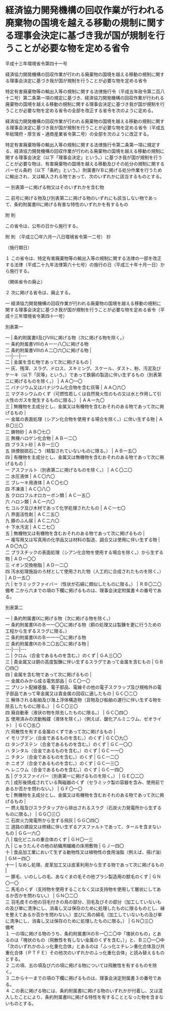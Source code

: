 # 経済協力開発機構の回収作業が行われる廃棄物の国境を越える移動の規制に関する理事会決定に基づき我が国が規制を行うことが必要な物を定める省令

平成十三年環境省令第四十一号

経済協力開発機構の回収作業が行われる廃棄物の国境を越える移動の規制に関する理事会決定に基づき我が国が規制を行うことが必要な物を定める省令

特定有害廃棄物等の輸出入等の規制に関する法律施行令（平成五年政令第二百八十二号）第二条第一項の規定に基づき、経済協力開発機構の回収作業が行われる廃棄物の国境を越える移動の規制に関する理事会決定に基づき我が国が規制を行うことが必要な物を定める省令の全部を改正する省令を次のように定める。

経済協力開発機構の回収作業が行われる廃棄物の国境を越える移動の規制に関する理事会決定に基づき我が国が規制を行うことが必要な物を定める省令（平成五年総理府・厚生省・通商産業省令第二号）の全部を次のように改正する。

特定有害廃棄物等の輸出入等の規制に関する法律施行令第二条第一項に規定する、経済協力開発機構の回収作業が行われる廃棄物の国境を越える移動の規制に関する理事会決定（以下「理事会決定」という。）に基づき我が国が規制を行うことが必要な物は、有害廃棄物の国境を越える移動及びその処分の規制に関するバーゼル条約（以下「条約」という。）附属書ⅣＢに掲げる処分作業を行うために輸出され、又は輸入される物であって、次のいずれかに該当するものとする。

一 別表第一に掲げる物又はそのいずれかを含む物

二 前号に掲げる物及び別表第二に掲げる物のいずれにも該当しない物であって、条約附属書Ⅲに掲げる有害な特性のいずれかを有するもの

附 則

この省令は、公布の日から施行する。

附 則 （平成三〇年六月一八日環境省令第一二号） 抄

（施行期日）

１ この省令は、特定有害廃棄物等の輸出入等の規制に関する法律の一部を改正する法律（平成二十九年法律第六十七号）の施行の日（平成三十年十月一日）から施行する。

（関係省令の廃止）

２ 次に掲げる省令は、廃止する。

一 経済協力開発機構の回収作業が行われる廃棄物の国境を越える移動の規制に関する理事会決定に基づき我が国が規制を行うことが必要な物を定める省令（平成十三年環境省令第四十一号）

別表第一

一 |  条約附属書Ⅱ及びⅧに掲げる物（次に掲げる物を除く。）  
一 条約附属書ⅧのＡ一一八〇に掲げる物  
二 条約附属書ⅧのＡ二〇六〇に掲げる物 |   
---|---|---  
二 | 金属を含む物であって次に掲げるもの |   
一 灰、残滓、スラグ、ドロス、スキミング、スケール、ダスト、粉、汚泥及びケーキ（以下「灰等」という。）であって鉄鋼の製造に伴い生ずるもの（別表第二に掲げるものを除く。） | ＡＡ〇一〇  
二 バナジウム又はバナジウム化合物を含む灰等 | ＡＡ〇六〇  
三 マグネシウムのくず（可燃性若しくは自然発火性のもの又は水と作用して引火性のガスを発生するものに限る。） | ＡＡ一九〇  
三 | 無機物を主成分とし、金属又は有機物を含むおそれのある物であって次に掲げるもの |   
一 金属の表面処理（シアン化合物を使用する場合を除く。）に伴い生ずる物 | ＡＢ〇三〇  
二 鋳物砂 | ＡＢ〇七〇  
三 無機ハロゲン化合物 | ＡＢ一二〇  
四 ブラスト砂 | ＡＢ一三〇  
五 排煙脱硫石こう（精製されていないものに限る。） | ＡＢ一五〇  
四 | 有機物を主成分とし、金属又は無機物を含むおそれのある物であって次に掲げるもの |   
一 アスファルト（別表第二に掲げるものを除く。） | ＡＣ〇二〇  
二 水圧液体 | ＡＣ〇六〇  
三 ブレーキ用液体 | ＡＣ〇七〇  
四 不凍液 | ＡＣ〇八〇  
五 クロロフルオロカーボン類 | ＡＣ一五〇  
六 ハロン類 | ＡＣ一六〇  
七 コルク及び木材であって化学処理されたもの | ＡＣ一七〇  
八 界面活性剤 | ＡＣ二五〇  
九 豚のふん尿 | ＡＣ二六〇  
十 下水汚泥 | ＡＣ二七〇  
五 | 無機物又は有機物を含むおそれのある物であって次に掲げるもの |   
一 複写用又は写真用の化学品又は材料の製造、調合又は使用に伴い生ずる物 | ＡＤ〇九〇  
二 プラスチックの表面処理（シアン化合物を使用する場合を除く。）から生ずる物 | ＡＤ一〇〇  
三 イオン交換樹脂 | ＡＤ一二〇  
四 汚水処理施設のろ材として使用された物（人工的に合成されたものを除く。） | ＡＤ一五〇  
六 | セラミックファイバー（性状が石綿に類似したものに限る。） | ＲＢ〇二〇  
備考 二から六までの項の下欄に掲げるものは、理事会決定附属書４の番号である。  
  
別表第二

一 |  条約附属書Ⅸに掲げる物（次に掲げる物を除く。）  
一 条約附属書ⅨのＢ一一〇〇に掲げる物（銅の処理又は製錬を更に行うための工程から生ずるスラグに限る。）  
二 条約附属書ⅨのＢ一一一〇に掲げる物  
三 条約附属書ⅨのＢ二〇五〇に掲げる物 |   
---|---|---  
二 | クロム（合金であるものを含む。）のくず | ＧＡ三〇〇  
三 | 貴金属又は銅の高度製錬に伴い生ずるスラグであって金属を含むもの | ＧＢ〇四〇  
四 | 金属を含む物であって次に掲げるもの |   
一 金属のみから成る電気部品 | ＧＣ〇一〇  
二 プリント配線基盤、電子部品、電線その他の電子スクラップ及び規格外の電子部品であって卑金属又は貴金属の回収に適したもの | ＧＣ〇二〇  
三 解体される船舶及び海上浮体構造物（貨物及び船舶の運行に伴い生ずる物を除去したものに限る。） | ＧＣ〇三〇  
四 廃自動車（液状の物を除去したものに限る。） | ＧＣ〇四〇  
五 使用済みの流動触媒（液体を除く。）（例えば、酸化アルミニウム、ゼオライト） | ＧＣ〇五〇  
六 飛散性を有する金属のくずであって次に掲げるもの |   
イ モリブデン（合金であるものを含む。）のくず | ＧＣ〇九〇  
ロ タングステン（合金であるものを含む。）のくず | ＧＣ一〇〇  
ハ タンタル（合金であるものを含む。）のくず | ＧＣ一一〇  
ニ チタン（合金であるものを含む。）のくず | ＧＣ一二〇  
ホ ニオブ（合金であるものを含む。）のくず | ＧＣ一三〇  
ヘ レニウム（合金であるものを含む。）のくず | ＧＣ一四〇  
五 | グラスファイバー（別表第一に掲げるものを除く。） | ＧＥ〇二〇  
六 | 成形後焼成されている陶磁器のくず（セラミック製の容器を含み、使用前であるか否かを問わない。） | ＧＦ〇一〇  
七 | 無機物を主成分とし、金属又は有機物を含むおそれのある物であって次に掲げるもの |   
一 燃え殻及びスラグタップから排出されるスラグ（石炭火力発電所から生ずるものに限る。） | ＧＧ〇三〇  
二 石炭火力発電所から生ずる飛灰 | ＧＧ〇四〇  
三 道路の建設又は修繕に伴い生ずるアスファルトであって、タールを含まないもの | ＧＧ一六〇  
八 | 塩化ビニルの重合体のくず | ＧＨ〇一三  
九 | じゅうたんその他の紡織用繊維の床用敷物 | ＧＪ一四〇  
十 | 食品加工業において生ずる動物性又は植物性の食用油脂（例えば、揚げ油） | ＧＭ一四〇  
十一 | なめし処理、皮革加工又は皮革利用から生ずる物であって次に掲げるもの |   
一 豚毛、いのししの毛、あなぐまの毛その他ブラシ製造用の獣毛のくず | ＧＮ〇一〇  
二 馬毛のくず（支持物を使用することなく又は支持物を使用して層状にしてあるか否かを問わない。） | ＧＮ〇二〇  
三 羽毛皮その他の羽毛付きの鳥の部分、羽毛及びその部分（加工していないもの及び単に清浄にし、消毒し又は保存のために処理したものに限るものとし、縁を整えてあるか否かを問わない。）並びに鳥の綿毛（加工していないもの及び単に清浄にし、消毒し又は保存のために処理したものに限る。） | ＧＮ〇三〇  
備考  
１ 一の項に掲げる物のうち、条約附属書ⅨのＢ一〇二〇中「塊状のもの」とあるのは「塊状のもの（飛散性を有しない金属のくずを含む。）」と、Ｂ三〇一〇中「次のいずれかのふっ化重化合体」とあるのは「ふっ化エチレン重化合体及び共重化合体（ＰＴＦＥ）その他次のいずれかのふっ化重化合体」と読み替えるものとする。  
２ 二の項、五の項及び六の項に掲げる物については飛散性を有するものを除く。  
３ 二から十一までの項の下欄に掲げるものは、理事会決定附属書３の番号である。  
４ この表に掲げる物には、条約附属書Ⅰに掲げる物のいずれかが付着し、又は混入したことにより、条約附属書Ⅲに掲げる特性を有することとなった物を含まないものとする。
